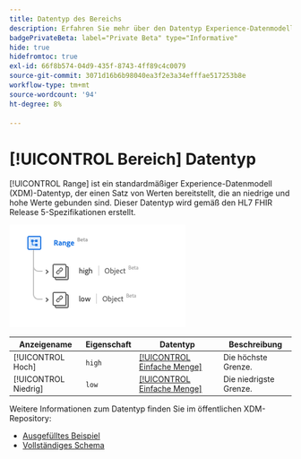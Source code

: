 ```yaml
---
title: Datentyp des Bereichs
description: Erfahren Sie mehr über den Datentyp Experience-Datenmodell (XDM) .
badgePrivateBeta: label="Private Beta" type="Informative"
hide: true
hidefromtoc: true
exl-id: 66f8b574-04d9-435f-8743-4ff89c4c0079
source-git-commit: 3071d16b6b98040ea3f2e3a34efffae517253b8e
workflow-type: tm+mt
source-wordcount: '94'
ht-degree: 8%

---
```


# [!UICONTROL Bereich] Datentyp

[!UICONTROL Range] ist ein standardmäßiger Experience-Datenmodell (XDM)-Datentyp, der einen Satz von Werten bereitstellt, die an niedrige und hohe Werte gebunden sind. Dieser Datentyp wird gemäß den HL7 FHIR Release 5-Spezifikationen erstellt.

![Struktur des Datentyps „Range](../../../images/healthcare/data-types/range.png)

| Anzeigename | Eigenschaft | Datentyp | Beschreibung |
| --- | --- | --- | --- |
| [!UICONTROL Hoch] | `high` | [[!UICONTROL Einfache Menge]](../data-types/simple-quantity.md) | Die höchste Grenze. |
| [!UICONTROL Niedrig] | `low` | [[!UICONTROL Einfache Menge]](../data-types/simple-quantity.md) | Die niedrigste Grenze. |

Weitere Informationen zum Datentyp finden Sie im öffentlichen XDM-Repository:

* [Ausgefülltes Beispiel](https://github.com/adobe/xdm/blob/master/extensions/industry/healthcare/fhir/datatypes/range.example.1.json)
* [Vollständiges Schema](https://github.com/adobe/xdm/blob/master/extensions/industry/healthcare/fhir/datatypes/range.schema.json)
